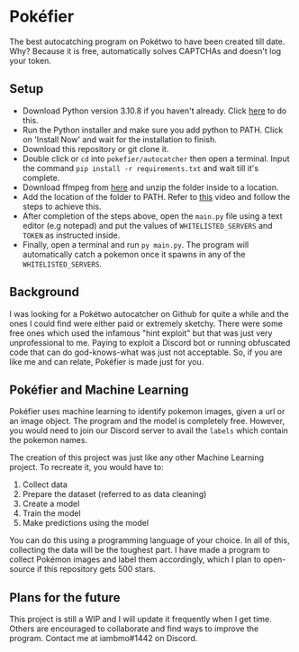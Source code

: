 # Pokéfier
The best autocatching program on Pokétwo to have been created till date. Why? Because it is free, automatically solves CAPTCHAs and doesn't log your token.

## Setup 
- Download Python version 3.10.8 if you haven't already. Click [here](https://www.python.org/downloads/release/python-3108/) to do this.
- Run the Python installer and make sure you add python to PATH. Click on 'Install Now' and wait for the installation to finish.
- Download this repository or git clone it.
- Double click or `cd` into `pokefier/autocatcher` then open a terminal. Input the command `pip install -r requirements.txt` and wait till it's complete.
- Download ffmpeg from [here](https://github.com/BtbN/FFmpeg-Builds/releases) and unzip the folder inside to a location.
- Add the location of the folder to PATH. Refer to [this](https://www.youtube.com/watch?v=gb9e3m98avk) video and follow the steps to achieve this.
- After completion of the steps above, open the `main.py` file using a text editor (e.g notepad) and put the values of `WHITELISTED_SERVERS` and `TOKEN` as instructed inside.
- Finally, open a terminal and run `py main.py`. The program will automatically catch a pokemon once it spawns in any of the `WHITELISTED_SERVERS`.

## Background
I was looking for a Pokétwo autocatcher on Github for quite a while and the ones I could find were either paid or extremely sketchy. There were some free ones which used the infamous "hint exploit" but that was just very unprofessional to me. Paying to exploit a Discord bot or running obfuscated code that can do god-knows-what was just not acceptable. So, if you are like me and can relate, Pokéfier is made just for you.

## Pokéfier and Machine Learning
Pokéfier uses machine learning to identify pokemon images, given a url or an image object. The program and the model is completely free. However, you would need to join our Discord server to avail the `labels` which contain the pokemon names.

The creation of this project was just like any other Machine Learning project. To recreate it, you would have to:
1. Collect data
2. Prepare the dataset (referred to as data cleaning)
3. Create a model 
4. Train the model
5. Make predictions using the model

You can do this using a programming language of your choice. In all of this, collecting the data will be the toughest part. I have made a program to collect Pokémon images and label them accordingly, which I plan to open-source if this repository gets 500 stars.

## Plans for the future
This project is still a WIP and I will update it frequently when I get time. Others are encouraged to collaborate and find ways to improve the program. Contact me at iambmo#1442 on Discord.
